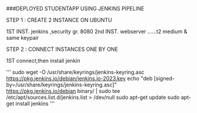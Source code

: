 ###DEPLOYED STUDENTAPP USING JENKINS PIPELINE


STEP 1 : CREATE 2 INSTANCE ON UBUNTU

  1ST INST. jenkins ,security gr. 8080
  2nd INST. webserver ......t2 medium & same keypair

STEP 2 : CONNECT INSTANCES ONE BY ONE

1ST connect,then install jenkin
    
'''
sudo wget -O /usr/share/keyrings/jenkins-keyring.asc \
https://pkg.jenkins.io/debian/jenkins.io-2023.key
echo "deb [signed-by=/usr/share/keyrings/jenkins-keyring.asc]" \
https://pkg.jenkins.io/debian binary/ | sudo tee \
/etc/apt/sources.list.d/jenkins.list > /dev/null
sudo apt-get update
sudo apt-get install jenkins
'''